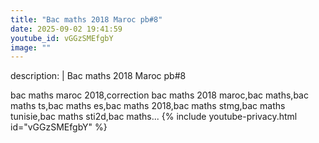 ```yaml
---
title: "Bac maths 2018 Maroc pb#8"
date: 2025-09-02 19:41:59 
youtube_id: vGGzSMEfgbY
image: ""
---
```

description: |
  Bac maths 2018 Maroc pb#8
  
  
  
  
  bac maths maroc 2018,correction bac maths 2018 maroc,bac maths,bac maths ts,bac maths es,bac maths 2018,bac maths stmg,bac maths tunisie,bac maths sti2d,bac maths...
{% include youtube-privacy.html id="vGGzSMEfgbY" %}
